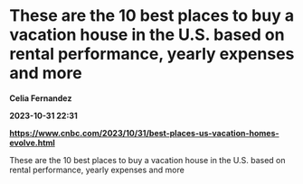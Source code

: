 # These are the 10 best places to buy a vacation house in the U.S. based on rental performance, yearly expenses and more
**Celia Fernandez**

**2023-10-31 22:31**

**https://www.cnbc.com/2023/10/31/best-places-us-vacation-homes-evolve.html**

These are the 10 best places to buy a vacation house in the U.S. based on rental performance, yearly expenses and more